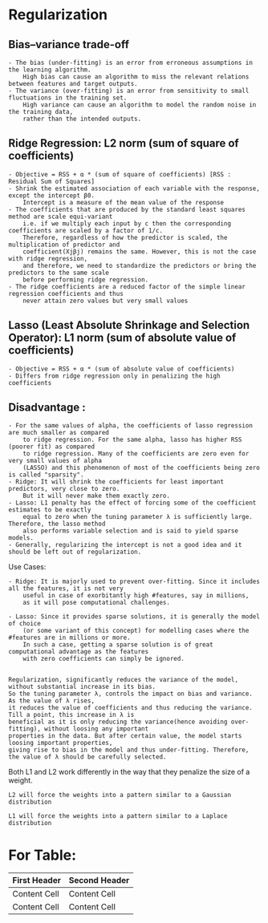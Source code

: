 # Regularization


## Bias–variance trade-off

	- The bias (under-fitting) is an error from erroneous assumptions in the learning algorithm. 
		High bias can cause an algorithm to miss the relevant relations between features and target outputs.
	- The variance (over-fitting) is an error from sensitivity to small fluctuations in the training set. 
		High variance can cause an algorithm to model the random noise in the training data, 
		rather than the intended outputs.

## Ridge Regression: L2 norm (sum of square of coefficients)
	- Objective = RSS + α * (sum of square of coefficients) [RSS : Residual Sum of Squares]
	- Shrink the estimated association of each variable with the response, except the intercept β0. 
		Intercept is a measure of the mean value of the response
	- The coefficients that are produced by the standard least squares method are scale equi-variant 
		i.e. if we multiply each input by c then the corresponding coefficients are scaled by a factor of 1/c. 
		Therefore, regardless of how the predictor is scaled, the multiplication of predictor and 
		coefficient(Xjβj) remains the same. However, this is not the case with ridge regression, 
		and therefore, we need to standardize the predictors or bring the predictors to the same scale 
		before performing ridge regression.
	- The ridge coefficients are a reduced factor of the simple linear regression coefficients and thus 
		never attain zero values but very small values

## Lasso (Least Absolute Shrinkage and Selection Operator): L1 norm (sum of absolute value of coefficients)
	- Objective = RSS + α * (sum of absolute value of coefficients)
	- Differs from ridge regression only in penalizing the high coefficients
		
## Disadvantage :
	- For the same values of alpha, the coefficients of lasso regression are much smaller as compared 
		to ridge regression. For the same alpha, lasso has higher RSS (poorer fit) as compared 
		to ridge regression. Many of the coefficients are zero even for very small values of alpha 
		(LASSO) and this phenomenon of most of the coefficients being zero is called "sparsity".
	- Ridge: It will shrink the coefficients for least important predictors, very close to zero. 
		But it will never make them exactly zero. 
	- Lasso: L1 penalty has the effect of forcing some of the coefficient estimates to be exactly 
		equal to zero when the tuning parameter λ is sufficiently large. Therefore, the lasso method 
		also performs variable selection and is said to yield sparse models.
	- Generally, regularizing the intercept is not a good idea and it should be left out of regularization.
	
Use Cases:

	- Ridge: It is majorly used to prevent over-fitting. Since it includes all the features, it is not very 
		useful in case of exorbitantly high #features, say in millions, 
		as it will pose computational challenges.
	
	- Lasso: Since it provides sparse solutions, it is generally the model of choice 
		(or some variant of this concept) for modelling cases where the #features are in millions or more. 
		In such a case, getting a sparse solution is of great computational advantage as the features 
		with zero coefficients can simply be ignored.
	

	Regularization, significantly reduces the variance of the model, without substantial increase in its bias. 
	So the tuning parameter λ, controls the impact on bias and variance. As the value of λ rises, 
	it reduces the value of coefficients and thus reducing the variance. Till a point, this increase in λ is 
	beneficial as it is only reducing the variance(hence avoiding over-fitting), without loosing any important 
	properties in the data. But after certain value, the model starts loosing important properties, 
	giving rise to bias in the model and thus under-fitting. Therefore, the value of λ should be carefully selected.


Both L1 and L2 work differently in the way that they penalize the size of a weight. 

	L2 will force the weights into a pattern similar to a Gaussian distribution
	
	L1 will force the weights into a pattern similar to a Laplace distribution
	

# For Table:
			 
| First Header  | Second Header |
| ------------- | ------------- |
| Content Cell  | Content Cell  |
| Content Cell  | Content Cell  |
